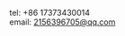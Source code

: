 <!---
sudo-tengyou/sudo-tengyou is a ✨ special ✨ repository because its `README.md` (this file) appears on your GitHub profile.
You can click the Preview link to take a look at your changes.
--->
tel: +86 17373430014  
email: 2156396705@qq.com
